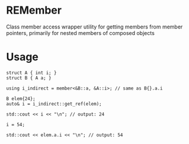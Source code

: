 # REMember
 Class member access wrapper utility for getting members from member pointers, primarily for nested members of composed objects

# Usage
    struct A { int i; }
    struct B { A a; }
    
    using i_indirect = member<&B::a, &A::i>; // same as B{}.a.i
    
    B elem{24};
    auto& i = i_indirect::get_ref(elem);
    
    std::cout << i << "\n"; // output: 24
    
    i = 54;
    
    std::cout << elem.a.i << "\n"; // output: 54
